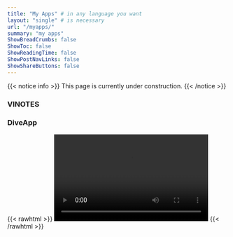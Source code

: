 ```yaml
---
title: "My Apps" # in any language you want
layout: "single" # is necessary
url: "/myapps/"
summary: "my apps"
ShowBreadCrumbs: false
ShowToc: false
ShowReadingTime: false
ShowPostNavLinks: false
ShowShareButtons: false
---
```


{{< notice info >}}
This page is currently under construction.
{{< /notice >}}

### VINOTES

### DiveApp

{{< rawhtml >}}
<video width="352" height="198" controls>
    <source src="https://devstreaming-cdn.apple.com/videos/tech-talks/110343/6/658F020E-F5F9-47B3-A67E-6EB7BBF329FE/cmaf.m3u8" type="application/x-mpegURL">
</video>
{{< /rawhtml >}}
